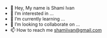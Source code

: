 - 👋 Hey, My name is Shami Ivan 
- 👀 I’m interested in ...
- 🌱 I’m currently learning ...
- 💞️ I’m looking to collaborate on ...
- 📫 How to reach me shamiivan@gmail.com

